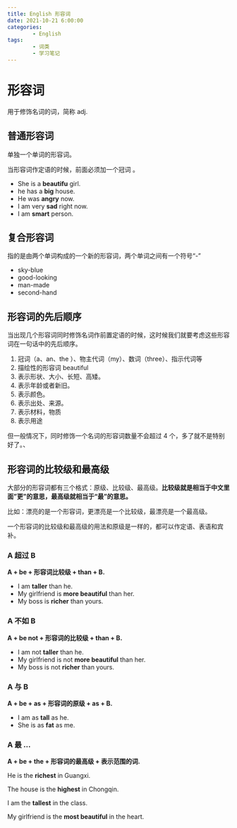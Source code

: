 ```yaml
---
title: English 形容词
date: 2021-10-21 6:00:00
categories:
        - English
tags:
        - 词类
        - 学习笔记
---
```


# 形容词

用于修饰名词的词，简称 adj.

## 普通形容词

单独一个单词的形容词。

当形容词作定语的时候，前面必须加一个冠词 。

- She is a **beautifu** girl.
- he has a **big** house.
- He was **angry** now.
- I am very **sad** right now.
- I am **smart** person.

## 复合形容词

指的是由两个单词构成的一个新的形容词，两个单词之间有一个符号“-”

- sky-blue
- good-looking
- man-made
- second-hand

## 形容词的先后顺序

当出现几个形容词同时修饰名词作前置定语的时候，这时候我们就要考虑这些形容词在一句话中的先后顺序。

1. 冠词（a、an、the ）、物主代词（my）、数词（three）、指示代词等
2. 描绘性的形容词 beautiful
3. 表示形状、大小、长短、高矮。
4. 表示年龄或者新旧。
5. 表示颜色。
6. 表示出处、来源。
7. 表示材料，物质
8. 表示用途

但一般情况下，同时修饰一个名词的形容词数量不会超过 4 个，多了就不是特别好了。、

## 形容词的比较级和最高级

大部分的形容词都有三个格式：原级、比较级、最高级。**比较级就是相当于中文里面”更”的意思，最高级就相当于“最”的意思。**

比如：漂亮的是一个形容词，更漂亮是一个比较级，最漂亮是一个最高级。

一个形容词的比较级和最高级的用法和原级是一样的，都可以作定语、表语和宾补。

### A 超过 B

**A + be + 形容词比较级 + than + B.**

- I am **taller** than he.
- My girlfriend is **more beautiful** than her.
- My boss is **richer** than yours.

### A 不如 B

**A + be not + 形容词的比较级 + than + B.**

- I am not **taller** than he.
- My girlfriend is not **more beautiful** than her.
- My boss is not **richer** than yours.

### A 与 B

**A + be + as + 形容词的原级 + as + B.**

- I am as **tall** as he.
- She is as **fat** as me.

### A 最 ...

**A + be + the + 形容词的最高级 + 表示范围的词.**

He is the **richest** in Guangxi.

The house is the **highest** in Chongqin.

I am the **tallest** in the class.

My girlfriend is the **most beautiful** in the heart.
